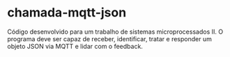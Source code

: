# chamada-mqtt-json
Código desenvolvido para um trabalho de sistemas microprocessados II. O programa deve ser capaz de receber, identificar, tratar e responder um objeto JSON via MQTT e lidar com o feedback.
